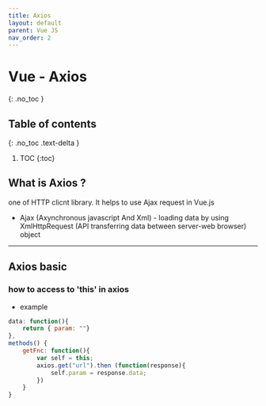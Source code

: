 ```yaml
---
title: Axios
layout: default
parent: Vue JS
nav_order: 2
---
```


# Vue - Axios 
{: .no_toc }

## Table of contents
{: .no_toc .text-delta }

1. TOC
{:toc}

## What is Axios ?  
one of HTTP clicnt library. It helps to use Ajax request in Vue.js

* Ajax (Axynchronous javascript And Xml) - loading data by using XmlHttpRequest (API transferring data between server-web browser) object 

---

## Axios basic
### how to access to 'this' in axios
* example

```js
data: function(){
	return { param: ""}
},
methods() {
	getFnc: function(){
		var self = this;
		axios.get("url").then (function(response){
			self.param = response.data;
		})
	}
}
```
